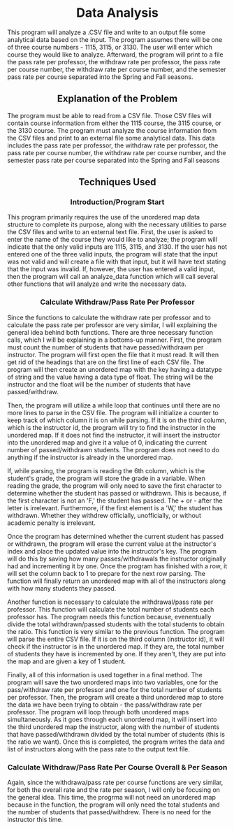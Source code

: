 <h1 align="center">Data Analysis</h1>

<p>This program will analyze a .CSV file and write to an output file some analytical data based on the input. The program assumes there will be one of three course numbers 
  - 1115, 3115, or 3130. The user will enter which course they would like to analyze. Afterward, the program will print to a file the pass rate per professor, the
withdraw rate per professor, the pass rate per course number, the withdraw rate per course number, and the semester pass rate per course separated into the Spring 
and Fall seasons.</p>  

<h2 align="center">Explanation of the Problem</h2>

<p>The program must be able to read from a CSV file. Those CSV files will contain course information from either the 1115 course, the 3115 course, or the 3130 course.
 The program must analyze the course information from the CSV files and print to an external file some analytical data. This data includes the pass rate per professor, 
the withdraw rate per professor, the pass rate per course number, the withdraw rate per course number, and the semester pass rate per course separated into the
 Spring and Fall seasons </p>
 
<h2 align="center">Techniques Used</h2>

<h3 align="center">Introduction/Program Start</h3>

<p> This program primarily requires the use of the unordered map data structure to complete its purpose, along with the necessary utilities to parse the CSV files
and write to an external text file. First, the user is asked to enter the name of the course they would like to analyze; the program will indicate that the only
valid inputs are 1115, 3115, and 3130. If the user has not entered one of the three valid inputs, the program will state that the input was not valid and will
create a file with that input, but it will have text stating that the input was invalid. If, however, the user has entered a valid input, then the program will call
an analyze_data function which will call several other functions that will analyze and write the necessary data.</p>

<h3 align="center">Calculate Withdraw/Pass Rate Per Professor</h3>

<p>Since the functions to calculate the withdraw rate per professor and to calculate the pass rate per professor are very similar, I will explaining the general
idea behind both functions. There are three necessary function calls, which I will be explaining in a bottoms-up manner. First, the program must count
the number of students that have passed/withdrawn per instructor. The program will first open the file that it must read. It will then get rid of the headings that
are on the first line of each CSV file. The program will then create an unordered map with the key having a datatype of string and the value having a data type
of float. The string will be the instructor and the float will be the number of students that have passed/withdraw.</p>

<p>Then, the program will utilize a while loop that continues until there are no more lines to parse in the CSV file. The program will initialize a counter to keep
track of which column it is on while parsing. If it is on the third column, which is the instructor id, the program will try to find the instructor in the 
unordered map. If it does not find the instructor, it will insert the instructor into the unordered map and give it a value of 0, indicating the current number
of passed/withdrawn students. The program does not need to do anything if the instructor is already in the unordered map.</p>

<p>If, while parsing, the program is reading the 6th column, which is the student's grade, the program will store the grade in a variable. When reading the
grade, the program will only need to save the first character to determine whether the student has passed or withdrawn. This is because, if the first character is
not an 'F,' the student has passed. The + or - after the letter is irrelevant. Furthermore, if the first element is a 'W,' the student has withdrawn. Whether
they withdrew officially, unofficially, or without academic penalty is irrelevant.</p>

<p>Once the program has determined whether the current student has passed or withdrawn, the program will erase the current value at the instructor's index and
place the updated value into the instructor's key. The program will do this by saving how many passes/withdrawals the instructor originally had and incrementing
it by one. Once the program has finished with a row, it will set the column back to 1 to prepare for the next row parsing. The function will finally return an 
unordered map with all of the instructors along with how many students they passed.</p>

<p>Another function is necessary to calculate the withdrawal/pass rate per professor. This function will calculate the total number of students each professor has. 
The program needs this function because, evenentually divide the total withdrawn/passed students with the total students to obtain the ratio. This function is
very similar to the previous function. The program will parse the entire CSV file. If it is on the third column (instructor id), it will check if the instructor
is in the unordered map. If they are, the total number of students they have is incremented by one. If they aren't, they are put into the map and are given a key
of 1 student.</p>

<p>Finally, all of this information is used together in a final method. The program will save the two unordered maps into two variables, one for the 
pass/withdraw rate per professor and one for the total number of students per professor. Then, the program will create a third unordered map to store the
data we have been trying to obtain - the pass/withdraw rate per professor. The program will loop through both unordered maps simultaneously. As it goes through
each unordered map, it will insert into the third unordered map the instructor, along with the number of students that have passed/withdrawn divided by the
total number of students (this is the ratio we want). Once this is completed, the program writes the data and list of instructors along with the pass rate to
the output text file.</p>

<h3 align="center">Calculate Withdraw/Pass Rate Per Course Overall & Per Season</h3>

<p>Again, since the withdrawa/pass rate per course functions are very similar, for both the overall rate and the rate per season, I will only be focusing on
the general idea. This time, the progrma will not need an unordered map because in the function, the program will only need the total students and the number
of students that passed/withdrew. There is no need for the instructor this time.</p>
